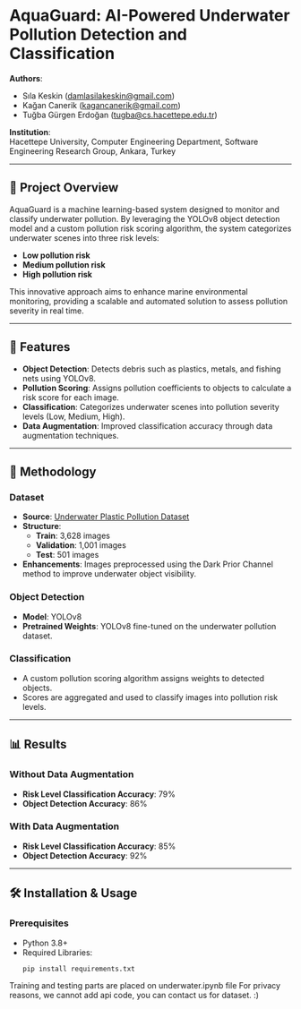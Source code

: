 # AquaGuard: AI-Powered Underwater Pollution Detection and Classification

**Authors**:  
- Sıla Keskin ([damlasilakeskin@gmail.com](mailto:damlasilakeskin@gmail.com))  
- Kağan Canerik ([kagancanerik@gmail.com](mailto:kagancanerik@gmail.com))  
- Tuğba Gürgen Erdoğan ([tugba@cs.hacettepe.edu.tr](mailto:tugba@cs.hacettepe.edu.tr))  

**Institution**:  
Hacettepe University, Computer Engineering Department, Software Engineering Research Group, Ankara, Turkey  

---

## 📖 Project Overview

AquaGuard is a machine learning-based system designed to monitor and classify underwater pollution. By leveraging the YOLOv8 object detection model and a custom pollution risk scoring algorithm, the system categorizes underwater scenes into three risk levels:  
- **Low pollution risk**  
- **Medium pollution risk**  
- **High pollution risk**  

This innovative approach aims to enhance marine environmental monitoring, providing a scalable and automated solution to assess pollution severity in real time.

---

## 🚀 Features

- **Object Detection**: Detects debris such as plastics, metals, and fishing nets using YOLOv8.  
- **Pollution Scoring**: Assigns pollution coefficients to objects to calculate a risk score for each image.  
- **Classification**: Categorizes underwater scenes into pollution severity levels (Low, Medium, High).  
- **Data Augmentation**: Improved classification accuracy through data augmentation techniques.  

---

## 🔧 Methodology

### **Dataset**  
- **Source**: [Underwater Plastic Pollution Dataset](https://www.kaggle.com/datasets/arnavs19/underwater-plastic-pollution-detection/data)  
- **Structure**:
  - **Train**: 3,628 images  
  - **Validation**: 1,001 images  
  - **Test**: 501 images  
- **Enhancements**: Images preprocessed using the Dark Prior Channel method to improve underwater object visibility.

### **Object Detection**  
- **Model**: YOLOv8  
- **Pretrained Weights**: YOLOv8 fine-tuned on the underwater pollution dataset.

### **Classification**  
- A custom pollution scoring algorithm assigns weights to detected objects.  
- Scores are aggregated and used to classify images into pollution risk levels.

---

## 📊 Results

### **Without Data Augmentation**
- **Risk Level Classification Accuracy**: 79%  
- **Object Detection Accuracy**: 86%  

### **With Data Augmentation**
- **Risk Level Classification Accuracy**: 85%  
- **Object Detection Accuracy**: 92%  

---

## 🛠️ Installation & Usage

### Prerequisites
- Python 3.8+
- Required Libraries:
  ```bash
  pip install requirements.txt

Training and testing parts are placed on underwater.ipynb file
For privacy reasons, we cannot add api code, you can contact us for dataset.
:)
